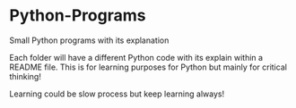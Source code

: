 # Python-Programs
Small Python programs with its explanation

Each folder will have a different Python code with its explain within a README file. This is for learning purposes for Python but mainly for critical thinking!

Learning could be slow process but keep learning always!
